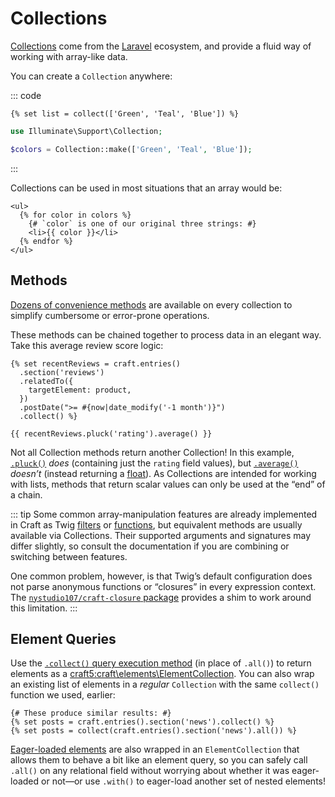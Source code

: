 # Collections

[Collections](https://laravel.com/docs/10.x/collections) come from the [Laravel](https://laravel.com/) ecosystem, and provide a fluid way of working with array-like data.

<!-- more -->

You can create a `Collection` anywhere:

::: code
``` Twig
{% set list = collect(['Green', 'Teal', 'Blue']) %}
```
``` PHP
use Illuminate\Support\Collection;

$colors = Collection::make(['Green', 'Teal', 'Blue']);
```
:::

Collections can be used in most situations that an array would be:

```twig
<ul>
  {% for color in colors %}
    {# `color` is one of our original three strings: #}
    <li>{{ color }}</li>
  {% endfor %}
</ul>
```

## Methods

[Dozens of convenience methods](https://laravel.com/docs/10.x/collections#available-methods) are available on every collection to simplify cumbersome or error-prone operations.

These methods can be chained together to process data in an elegant way. Take this average review score logic:

```twig
{% set recentReviews = craft.entries()
  .section('reviews')
  .relatedTo({
    targetElement: product,
  })
  .postDate(">= #{now|date_modify('-1 month')}")
  .collect() %}

{{ recentReviews.pluck('rating').average() }}
```

Not all Collection methods return another Collection! In this example, [`.pluck()`](https://laravel.com/docs/10.x/collections#method-pluck) _does_ (containing just the `rating` field values), but [`.average()`](https://laravel.com/docs/10.x/collections#method-average) _doesn’t_ (instead returning a [float](https://www.php.net/manual/en/language.types.float.php)). As Collections are intended for working with lists, methods that return scalar values can only be used at the “end” of a chain.

::: tip
Some common array-manipulation features are already implemented in Craft as Twig [filters](../reference/twig/filters.md) or [functions](../reference/twig/functions.md), but equivalent methods are usually available via Collections. Their supported arguments and signatures may differ slightly, so consult the documentation if you are combining or switching between features.

One common problem, however, is that Twig’s default configuration does not parse anonymous functions or “closures” in every expression context. The [`nystudio107/craft-closure` package](repo:nystudio107/craft-closure/) provides a shim to work around this limitation.
:::

## Element Queries

Use the [`.collect()` query execution method](element-queries.md#query-execution) (in place of `.all()`) to return elements as a <craft5:craft\elements\ElementCollection>. You can also wrap an existing list of elements in a _regular_ `Collection` with the same `collect()` function we used, earlier:

```twig
{# These produce similar results: #}
{% set posts = craft.entries().section('news').collect() %}
{% set posts = collect(craft.entries().section('news').all()) %}
```

[Eager-loaded elements](eager-loading.md) are also wrapped in an `ElementCollection` that allows them to behave a bit like an element query, so you can safely call `.all()` on any relational field without worrying about whether it was eager-loaded or not—or use `.with()` to eager-load another set of nested elements!
